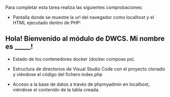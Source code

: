 Para completar esta tarea realiza las siguientes comprobaciones:

- Pantalla donde se muestre la url del navegador como localhost y el HTML ejecutado dentro de PHP:

<h2>Hola! Bienvenido al módulo de DWCS. Mi nombre es _____!</h2>

- Estado de los contenedores docker (docker compose ps).

- Estructura de directorios de Visual Studio Code con el proyecto clonado y viéndose el código del fichero index.php

- Acceso a la base de datos a través de phpmyadmin en localhost, viéndose el contenido de la tabla creada.
